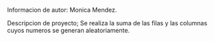 Informacion de autor: Monica Mendez.

Descripcion de proyecto; Se realiza la suma de las filas y las columnas cuyos numeros se generan aleatoriamente.